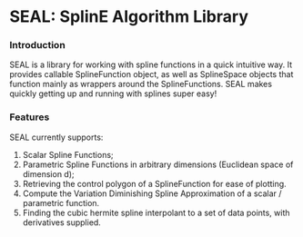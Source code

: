 # SEAL: SplinE Algorithm Library

### Introduction

SEAL is a library for working with spline functions in a quick intuitive way.
It provides callable SplineFunction object, as well as SplineSpace objects that
function mainly as wrappers around the SplineFunctions. SEAL makes quickly getting up and running
with splines super easy!

### Features

SEAL currently supports:

1. Scalar Spline Functions;
2. Parametric Spline Functions in arbitrary dimensions (Euclidean space of dimension d);
3. Retrieving the control polygon of a SplineFunction for ease of plotting.
4. Compute the Variation Diminishing Spline Approximation of a scalar / parametric function.
5. Finding the cubic hermite spline interpolant to a set of data points, with derivatives supplied.